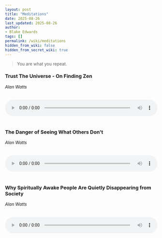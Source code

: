 ```yaml
---
layout: post
title: "Meditations"
date: 2025-08-26
last_updated: 2025-08-26
author:
- Blake Edwards
tags: []
permalink: /wiki/meditations
hidden_from_wiki: false
hidden_from_secret_wiki: true
---
```


> You are what you repeat.

### Trust The Universe - On Finding Zen

*Alan Watts*

<audio controls style="width: 100%; max-width: 600px; margin: 20px 0;">
  <source src="/assets/audio/Trust The Universe - Alan Watts On Finding Zen.mp3" type="audio/mpeg">
  Your browser does not support the audio element.
</audio>


### The Danger of Seeing What Others Don't

*Alan Watts*

<audio controls style="width: 100%; max-width: 600px; margin: 20px 0;">
  <source src="/assets/audio/The Danger of Seeing What Others Dont - Alan Watts.mp3" type="audio/mpeg">
  Your browser does not support the audio element.
</audio>

### Why Spiritually Awake People Are Quietly Disappearing from Society

*Alan Watts*

<audio controls style="width: 100%; max-width: 600px; margin: 20px 0;">
  <source src="/assets/audio/Why Spiritually Awake People Are Quietly Disappearing from Society - Alan Watts.mp3" type="audio/mpeg">
  Your browser does not support the audio element.
</audio>


